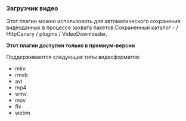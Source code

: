 ### Загрузчик видео

Этот плагин можно использовать для автоматического сохранения видеоданных в процессе захвата пакетов.Сохраненный каталог - / HttpCanary / plugins / VideoDownloader.

**Этот плагин доступен только в премиум-версии**

Поддерживаются следующие типы видеоформатов:
- mkv
- rmvb
- avi
- mp4
- wmv
- mov
- flv
- webm
